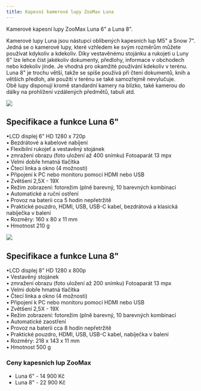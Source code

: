 ```yaml
---
title: Kapesní kamerové lupy ZooMax Luna
---
```

Kamerové kapesní lupy ZooMax Luna 6" a Luna 8".

Kamerové lupy Luna jsou nástupci oblíbených kapesních lup M5" a Snow 7".  
Jedná se o kamerové lupy, které vzhledem ke svým rozměrům můžete používat kdykoliv a kdekoliv.
Díky vestavěnému stojánku a rukojeti u Luny 6" lze lehce číst jakékoliv dokumenty, předlohy, informace v obchodech nebo kdekoliv jinde. Je vhodná pro okamžité používání kdekoliv v terénu.  
Luna 8" je trochu větší, takže se spíše používá při čtení dokumentů, knih a větších předloh, ale použití v terénu se také samozřejmě nevylučuje.  
Obě lupy disponují kromě standardní kamery na blízko, také kamerou do dálky na prohlížení vzdálených předmětů, tabulí atd.  

[![](/soubory/luna6.png)](soubory/luna6)
## Specifikace a funkce Luna 6"  
•LCD displej 6" HD 1280 x 720p  
• Bezdrátové a kabelové nabíjení  
• Flexibilní rukojeť a vestavěný stojánek  
• zmražení obrazu (foto uložení až 400 snímku) Fotoaparát 13 mpx  
• Velmi dobře hmatná tlačítka  
• Čtecí linka a okno (4 možnosti)  
• Připojení k PC nebo monitoru pomocí HDMI nebo USB  
• Zvětšení 2,5X - 19X  
• Režim zobrazení: fotorežim (plně barevný, 10 barevných kombinací  
• Automatické a ruční ostření  
• Provoz na baterii cca 5 hodin nepřetržitě  
• Praktické pouzdro, HDMI, USB, USB-C kabel, bezdrátová a klasická nabíječka v balení  
• Rozměry: 160 x 80 x 11 mm  
• Hmotnost 210 g  

[![](/soubory/luna8.png)](soubory/luna8)
## Specifikace a funkce Luna 8"  
•LCD displej 8" HD 1280 x 800p  
• Vestavěný stojánek  
• zmražení obrazu (foto uložení až 200 snímku) Fotoaparát 13 mpx  
• Velmi dobře hmatná tlačítka  
• Čtecí linka a okno (4 možnosti)  
• Připojení k PC nebo monitoru pomocí HDMI nebo USB  
• Zvětšení 2,5X - 19X  
• Režim zobrazení: fotorežim (plně barevný, 10 barevných kombinací  
• Automatické zaostření  
• Provoz na baterii cca 8 hodin nepřetržitě  
• Praktické pouzdro, HDMI, USB, USB-C kabel, nabíječka v balení  
• Rozměry: 218 x 143 x 11 mm  
• Hmotnost 500 g  

### Ceny kapesních lup ZooMax  
- Luna 6" - 14 900 Kč  
- Luna 8" - 22 900 Kč  

